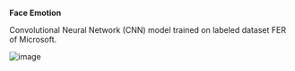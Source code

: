 **Face Emotion**

Convolutional Neural Network (CNN) model trained on labeled dataset FER of Microsoft. 

![image](https://user-images.githubusercontent.com/91353356/193446404-cdccec12-5fcf-48fe-a933-794898545fd3.png)
